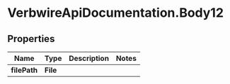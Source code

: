 # VerbwireApiDocumentation.Body12

## Properties
Name | Type | Description | Notes
------------ | ------------- | ------------- | -------------
**filePath** | **File** |  | 
